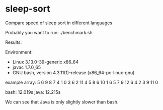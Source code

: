 # sleep-sort
Compare speed of sleep sort in different languages

Probably you want to run:
./benchmark.sh

Results:

Environment:
- Linux 3.13.0-39-generic x86_64
- javac 1.7.0_65
- GNU bash, version 4.3.11(1)-release (x86_64-pc-linux-gnu)

example array:
5 6 9 8 7 4 1 0 3 6 2 11 4 5 8 6 10 1 6 5 7 9 12 6 4 2 3 9 11 0

bash: 12.019s
java: 12.215s

We can see that Java is only slightly slower than bash.
